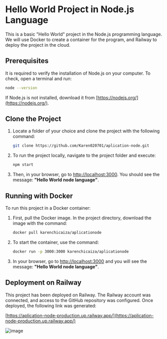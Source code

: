 # Hello World Project in Node.js Language

This is a basic "Hello World" project in the Node.js programming language. We will use Docker to create a container for the program, and Railway to deploy the project in the cloud.

## Prerequisites

It is required to verify the installation of Node.js on your computer. To check, open a terminal and run:

```bash
node --version
```

If Node.js is not installed, download it from [https://nodejs.org/](https://nodejs.org/).

## Clone the Project

1. Locate a folder of your choice and clone the project with the following command:

    ```bash
    git clone https://github.com/Karen020701/aplication-node.git
    ```

2. To run the project locally, navigate to the project folder and execute:

    ```bash
    npm start
    ```

3. Then, in your browser, go to [http://localhost:3000](http://localhost:3000). You should see the message: **"Hello World node language"**.

## Running with Docker

To run this project in a Docker container:

1. First, pull the Docker image. In the project directory, download the image with the command:

    ```bash
    docker pull karenchicaiza/aplicationode
    ```

2. To start the container, use the command:

    ```bash
    docker run -p 3000:3000 karenchicaiza/aplicationode
    ```

3. In your browser, go to [http://localhost:3000](http://localhost:3000) and you will see the message: **"Hello World node language"**.

## Deployment on Railway

This project has been deployed on Railway. The Railway account was connected, and access to the GitHub repository was configured. Once deployed, the following link was generated:

[https://aplication-node-production.up.railway.app/](https://aplication-node-production.up.railway.app/)


![image](https://github.com/user-attachments/assets/081acf7e-50a8-4828-bb03-c4c8833ebf3c)
